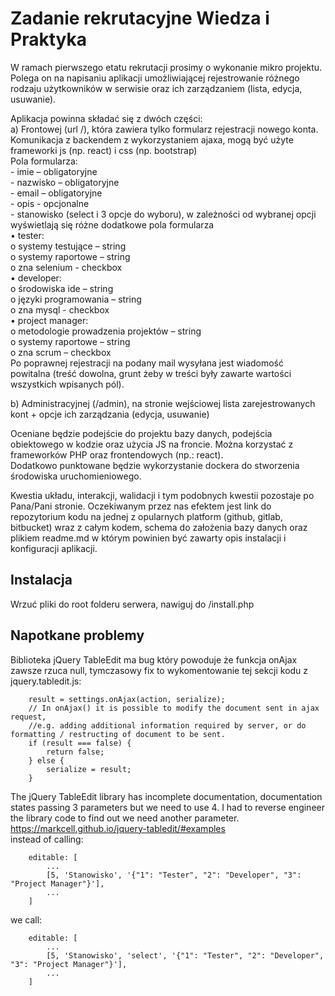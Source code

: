 # Zadanie rekrutacyjne Wiedza i Praktyka
W ramach pierwszego etatu rekrutacji prosimy o wykonanie mikro projektu. Polega on na napisaniu aplikacji umożliwiającej rejestrowanie różnego rodzaju użytkowników w serwisie oraz ich zarządzaniem (lista, edycja, usuwanie).
  

Aplikacja powinna składać się z dwóch części:  
    a) Frontowej (url /), która zawiera tylko formularz rejestracji nowego konta. Komunikacja z backendem z wykorzystaniem ajaxa, mogą być użyte frameworki js (np. react) i css (np. bootstrap)  
    Pola formularza:  
    - imie – obligatoryjne  
    - nazwisko – obligatoryjne  
    - email – obligatoryjne  
    - opis - opcjonalne  
    - stanowisko (select i 3 opcje do wyboru), w zależności od wybranej opcji wyświetlają się różne dodatkowe pola formularza  
    • tester:  
        o systemy testujące – string  
        o systemy raportowe – string  
        o zna selenium - checkbox  
    • developer:  
        o środowiska ide – string  
        o języki programowania – string  
        o zna mysql - checkbox  
    • project manager:  
        o metodologie prowadzenia projektów – string  
        o systemy raportowe – string  
        o zna scrum – checkbox  
    Po poprawnej rejestracji na podany mail wysyłana jest wiadomość powitalna (treść dowolna, grunt żeby w treści były zawarte wartości wszystkich wpisanych pól).  
  

b) Administracyjnej (/admin), na stronie wejściowej lista zarejestrowanych kont + opcje ich zarządzania (edycja, usuwanie)  
  

Oceniane będzie podejście do projektu bazy danych, podejścia obiektowego w kodzie oraz użycia JS na froncie. Można korzystać z frameworków PHP oraz frontendowych (np.: react).  
Dodatkowo punktowane będzie wykorzystanie dockera do stworzenia środowiska uruchomieniowego.  
  

Kwestia układu, interakcji, walidacji i tym podobnych kwestii pozostaje po Pana/Pani stronie. Oczekiwanym przez nas efektem jest link do repozytorium kodu na jednej z opularnych platform (github, gitlab, bitbucket) wraz z całym kodem, schema do założenia bazy danych oraz plikiem readme.md w którym powinien być zawarty opis instalacji i konfiguracji aplikacji.  
  

## Instalacja
Wrzuć pliki do root folderu serwera, nawiguj do /install.php  
  

## Napotkane problemy
Biblioteka jQuery TableEdit ma bug który powoduje że funkcja onAjax zawsze rzuca null, tymczasowy fix to wykomentowanie tej sekcji kodu z jquery.tabledit.js:  
```
    result = settings.onAjax(action, serialize);
    // In onAjax() it is possible to modify the document sent in ajax request, 
    //e.g. adding additional information required by server, or do formatting / restructing of document to be sent.
    if (result === false) {
        return false;
    } else {
        serialize = result;
    }
```
The jQuery TableEdit library has incomplete documentation, documentation states passing 3 parameters but we need to use 4. 
I had to reverse engineer the library code to find out we need another parameter.  
https://markcell.github.io/jquery-tabledit/#examples  
instead of calling:  
```
    editable: [
        ...
        [5, 'Stanowisko', '{"1": "Tester", "2": "Developer", "3": "Project Manager"}'],
        ...
    ]
```
we call:
```
    editable: [
        ...
        [5, 'Stanowisko', 'select', '{"1": "Tester", "2": "Developer", "3": "Project Manager"}'],
        ...
    ]
```
